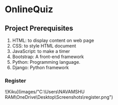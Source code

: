 # OnlineQuiz

## Project Prerequisites
1. HTML: to display content on web page
2. CSS: to style HTML document
3. JavaScript: to make a timer
4. Bootstrap: A front-end framework
5. Python: Programming language.
6. Django: Python framework


### Register


![Kiku](images/"C:\Users\NAVAMSHU RAM\OneDrive\Desktop\Screenshots\register.png")
